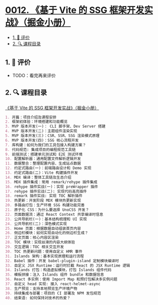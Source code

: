 # [0012. 《基于 Vite 的 SSG 框架开发实战》（掘金小册）](https://github.com/tnotesjs/TNotes.vite/tree/main/notes/0012.%20%E3%80%8A%E5%9F%BA%E4%BA%8E%20Vite%20%E7%9A%84%20SSG%20%E6%A1%86%E6%9E%B6%E5%BC%80%E5%8F%91%E5%AE%9E%E6%88%98%E3%80%8B%EF%BC%88%E6%8E%98%E9%87%91%E5%B0%8F%E5%86%8C%EF%BC%89)

<!-- region:toc -->

- [1. 🫧 评价](#1--评价)
- [2. 🔍 课程目录](#2--课程目录)

<!-- endregion:toc -->

## 1. 🫧 评价

- TODO：看完再来评价

## 2. 🔍 课程目录

[《基于 Vite 的 SSG 框架开发实战》（掘金小册）][1]

```md
1. 开篇：项目介绍及课程安排
2. 框架初体验：环境搭建和功能概览
3. MVP 版本开发(一)： CLI 脚手架、Dev Server 搭建
4. MVP 版本开发(二)：主题组件渲染实现
5. MVP 版本开发(三)：CSR、SSR、SSG 渲染模式原理
6. MVP 版本开发(四)：SSG 核心流程开发
7. 库构建：如何为我们的工具包接入构建方案？
8. 代码规范: 集成项目的编程规范工具链
9. 前端测试：搭建单元测试和 E2E 测试环境
10. 配置解析器：通用配置文件解析逻辑开发
11. 数据整合：整理配置内容、生成站点数据
12. 约定式路由(一)：前端路由设计和 Demo 实现
13. 约定式路由(二)：Vite 构建插件开发
14. MDX 编译：整体工具链及生态介绍
15. MDX 插件集成：常用 remark/rehype 插件集成
16. rehype 插件实战(一)：实现 preWrapper 插件
17. rehype 插件实战(二): 实现代码高亮插件
18. remark 插件实战: 实现 TOC 解析插件
19. 热更新：开发阶段 MDX 模块热更新实现
20. 多路由打包：生产环境 SSG 构建功能完善
21. 原子化 CSS：为什么要选择 UnoCSS 开发？
22. 页面数据流：通过 React Context 共享编译时信息
23. 公共导航栏(一)：基本结构梳理和 UI 实现
24. 公共导航栏(二)：深色模式实现
25. Home 页面：根据数据自动组装首页内容
26. 侧边栏模块：如何实现自动化的侧边栏生成？
27. 正文页面：核心内容区渲染
28. TOC 模块：实现丝滑的内容大纲体验
29. 交互逻辑：TOC 相关交互开发
30. TOC 热更新问题：使用自定义 HMR 事件
31. Islands 架构：基本实现原理和运行流程
32. Babel 插件：开发 babel-plugin-island 定制模块编译时
33. 自定义 JSX Runtime：运行时拦截 React 的 JSX Runtime 逻辑
34. Islands 打包：构造虚拟模块，打包 Islands 组件代码
35. 模板拼接：注入 Islands 组件 bundle 和数据信息
36. React 多实例：使用 Import Map 和预打包解决多实例问题
37. 自定义 head 实现: 接入 react-helmet-async
38. 生产预览：支持本地预览生产环境产物
39. 持续集成与部署：项目的 CI 部署及 NPM 发包规范
40. 结束语: 如何保持对技术的热爱？
```

[1]: https://s.juejin.cn/ds/i6QXD5dX/
